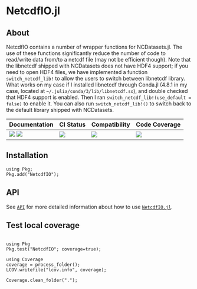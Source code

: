 # NetcdfIO.jl

<!-- Links and shortcuts -->
[ju-url]: https://github.com/Yujie-W/NetcdfIO.jl
[ju-api]: https://yujie-w.github.io/NetcdfIO.jl/stable/API/

[dev-img]: https://img.shields.io/badge/docs-dev-blue.svg
[dev-url]: https://Yujie-W.github.io/NetcdfIO.jl/dev/

[rel-img]: https://img.shields.io/badge/docs-stable-blue.svg
[rel-url]: https://Yujie-W.github.io/NetcdfIO.jl/stable/

[st-img]: https://github.com/Yujie-W/NetcdfIO.jl/workflows/JuliaStable/badge.svg?branch=main
[st-url]: https://github.com/Yujie-W/NetcdfIO.jl/actions?query=branch%3A"main"++workflow%3A"JuliaStable"

[min-img]: https://github.com/Yujie-W/NetcdfIO.jl/workflows/Julia-1.6/badge.svg?branch=main
[min-url]: https://github.com/Yujie-W/NetcdfIO.jl/actions?query=branch%3A"main"++workflow%3A"Julia-1.6"

[cov-img]: https://codecov.io/gh/Yujie-W/NetcdfIO.jl/branch/main/graph/badge.svg
[cov-url]: https://codecov.io/gh/Yujie-W/NetcdfIO.jl

## About
NetcdfIO contains a number of wrapper functions for NCDatasets.jl. The use of these functions significantly reduce the number of code to read/write data from/to a netcdf file (may not be efficient though). Note that the libnetcdf shipped with NCDatasets does not have HDF4 support; if you need to open HDF4 files, we have implemented a function `switch_netcdf_lib!` to allow the users to switch between libnetcdf library. What works on my case if I installed libnetcdf through Conda.jl (4.8.1 in my case, located at `~/.julia/conda/3/lib/libnetcdf.so`), and double checked that HDF4 support is enabled. Then I ran `switch_netcdf_lib!(use_default = false)` to enable it. You can also run `switch_netcdf_lib!()` to switch back to the default library shipped with NCDatasets.

| Documentation                                   | CI Status             | Compatibility           | Code Coverage           |
|:------------------------------------------------|:----------------------|:------------------------|:------------------------|
| [![][dev-img]][dev-url] [![][rel-img]][rel-url] | [![][st-img]][st-url] | [![][min-img]][min-url] | [![][cov-img]][cov-url] |


## Installation
```
using Pkg;
Pkg.add("NetcdfIO");
```


## API
See [`API`][ju-api] for more detailed information about how to use [`NetcdfIO.jl`][ju-url].


## Test local coverage
```

using Pkg
Pkg.test("NetcdfIO"; coverage=true);

using Coverage
coverage = process_folder();
LCOV.writefile("lcov.info", coverage);

Coverage.clean_folder(".");

```
